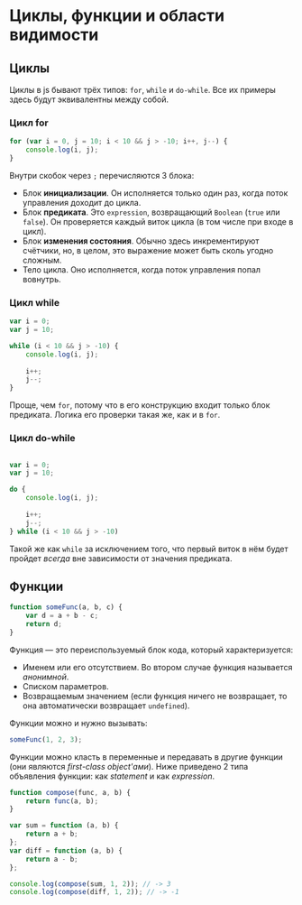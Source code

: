 # Циклы, функции и области видимости

## Циклы

Циклы в js бывают трёх типов: `for`, `while` и `do-while`. Все их примеры здесь будут эквивалентны между собой.

### Цикл for

```js
for (var i = 0, j = 10; i < 10 && j > -10; i++, j--) {
	console.log(i, j);
}
```

Внутри скобок через `;` перечисляются 3 блока:
* Блок **инициализации**. Он исполняется только один раз, когда поток управления доходит до цикла.
* Блок **предиката**. Это `expression`, возвращающий `Boolean` (`true` или `false`). Он проверяется каждый виток цикла (в том числе при входе в цикл).
* Блок **изменения состояния**. Обычно здесь инкрементируют счётчики, но, в целом, это выражение может быть сколь угодно сложным.
* Тело цикла. Оно исполняется, когда поток управления попал вовнутрь.

### Цикл while

```js
var i = 0;
var j = 10;

while (i < 10 && j > -10) {
	console.log(i, j);
	
	i++;
	j--;
}
```

Проще, чем `for`, потому что в его конструкцию входит только блок предиката. Логика его проверки такая же, как и в `for`.

### Цикл do-while

```js

var i = 0;
var j = 10;

do {
	console.log(i, j);
	
	i++;
	j--;
} while (i < 10 && j > -10)
```

Такой же как `while` за исключением того, что первый виток в нём будет пройдет *всегда* вне зависимости от значения предиката.

## Функции

```js
function someFunc(a, b, c) {
	var d = a + b - c;
	return d; 
}
```

Функция — это переиспользуемый блок кода, который характеризуется:
* Именем или его отсутствием. Во втором случае функция называется *анонимной*.
* Списком параметров.
* Возвращаемым значением (если функция ничего не возвращает, то она автоматически возвращает `undefined`).

Функции можно и нужно вызывать:

```js
someFunc(1, 2, 3);
```

Функции можно класть в переменные и передавать в другие функции (они являются *first-class object'ами*). 
Ниже приведено 2 типа объявления функции: как *statement* и как *expression*.

```js
function compose(func, a, b) {
	return func(a, b);
}

var sum = function (a, b) {
	return a + b; 
};
var diff = function (a, b) {
	return a - b; 
};

console.log(compose(sum, 1, 2)); // -> 3
console.log(compose(diff, 1, 2)); // -> -1
```
 
 
 
